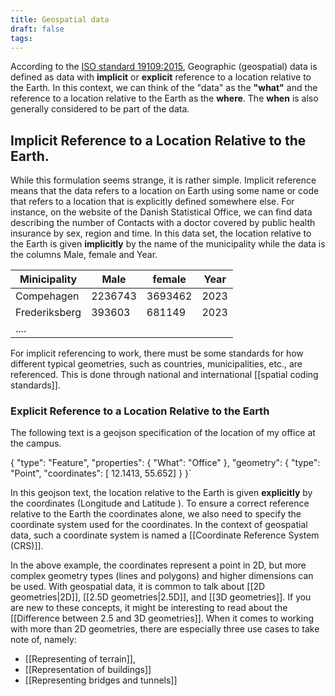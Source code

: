```yaml
---
title: Geospatial data
draft: false
tags:
---
```

 
According to the [ISO standard 19109:2015](https://www.iso.org/obp/ui/en/#iso:std:iso:19109:ed-2:v1:en), Geographic (geospatial) data is defined as data with **implicit** or **explicit** reference to a location relative to the Earth.
In this context, we can think of the "data" as the **"what"** and the reference to a location relative to the Earth as the **where**. The **when** is also generally considered to be part of the data.

## Implicit Reference to a Location Relative to the Earth.
While this formulation seems strange, it is rather simple. Implicit reference means that the data refers to a location on Earth using some name or code that refers to a location that is explicitly defined somewhere else.
For instance, on the website of the Danish Statistical Office, we can find data describing the number of Contacts with a doctor covered by public health insurance by sex, region and time.  In this data set, the location relative to the Earth is given **implicitly** by the name of the municipality while the data is the columns Male, female and Year.

| Minicipality  | Male    | female  | Year |
| ------------- | ------- | ------- | ---- |
| Compehagen    | 2236743 | 3693462 | 2023 |
| Frederiksberg | 393603  | 681149  | 2023 |
| ....          |         |         |      |

For implicit referencing to work, there must be some standards for how different typical geometries, such as countries, municipalities, etc., are referenced. This is done through national and international  [[spatial coding standards]]. 

### Explicit Reference to a Location Relative to the Earth
The following text is a geojson specification of the location of my office at the campus. 

{ 
	"type": "Feature", "properties": { "What": "Office" }, "geometry": { "type": "Point", "coordinates": [ 12.1413, 55.652] } 
}`

In this geojson text, the location relative to the Earth is given **explicitly** by the coordinates (Longitude and Latitude ). To ensure a correct reference relative to the Earth the coordinates alone, we also need to specify the coordinate system used for the coordinates. In the context of geospatial data, such a coordinate system is named a [[Coordinate Reference System (CRS)]].

In the above example, the coordinates represent a point in 2D, but more complex geometry types (lines and polygons) and higher dimensions can be used. With geospatial data, it is common to talk about [[2D geometries|2D]], [[2.5D geometries|2.5D]], and [[3D geometries]]. If you are new to these concepts, it might be interesting to read about the [[Difference between 2.5 and 3D geometries]].
When it comes to working with more than 2D geometries, there are especially three use cases to take note of, namely:
- [[Representing of terrain]],
- [[Representation of buildings]]
- [[Representing bridges and tunnels]]